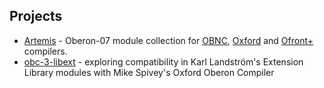 
Projects
--------

- [Artemis](https://rsdoiel.github.io/Artemis) - Oberon-07 module collection for [OBNC](https://miasap.se/obnc/), [Oxford](https://spivey.oriel.ox.ac.uk/corner/Oxford_Oberon-2_compiler) and [Ofront+](https://github.com/Oleg-N-Cher/OfrontPlus) compilers.
- [obc-3-libext](https://github.com/rsdoiel/obc-3-libext) - exploring compatibility in Karl Landström's Extension Library modules with Mike Spivey's Oxford Oberon Compiler

